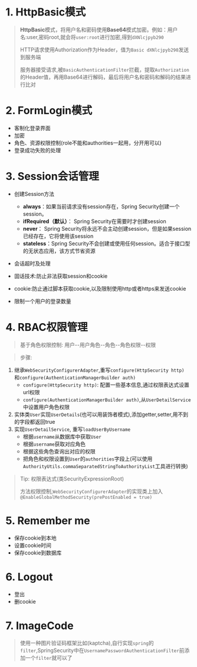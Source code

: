 # 1. HttpBasic模式
>**HttpBasic**模式，将用户名和密码使用**Base64**模式加密。例如：用户名:user,密码root,就会将`user:root`进行加密,得到`dXNlcjpyb290`
>
>HTTP请求使用Authorization作为Header，值为`Basic dXNlcjpyb290`发送到服务端
>
>服务器接受请求,被`BasicAuthenticationFilter`拦截，提取`Authorization`的Header值，再用Base64进行解码，最后将用户名和密码和解码的结果进行比对

# 2. FormLogin模式
- 客制化登录界面
- 加密
- 角色、资源权限控制(role不能和authorities一起用，分开用可以)
- 登录成功失败的处理

# 3. Session会话管理

- 创建Session方法
  - **always**：如果当前请求没有session存在，Spring Security创建一个session。
  - **ifRequired（默认）**： Spring Security在需要时才创建session
  - **never**： Spring Security将永远不会主动创建session，但是如果session已经存在，它将使用该session
  - **stateless**：Spring Security不会创建或使用任何session。适合于接口型的无状态应用，该方式节省资源

- 会话超时及处理

- 固话技术:防止非法获取session和cookie

- cookie:防止通过脚本获取cookie,以及限制使用http或者https来发送cookie
- 限制一个用户的登录数量

# 4. RBAC权限管理

> 基于角色权限控制: 用户--用户角色--角色--角色权限--权限

> 步骤:

1. 继承`WebSecurityConfigurerAdapter`,重写`configure(HttpSecurity http) `和`configure(AuthenticationManagerBuilder auth)`
   - `configure(HttpSecurity http)`: 配置一些基本信息,通过权限表达式设置url权限
   - `configure(AuthenticationManagerBuilder auth)`,从`UserDetailService`中设置用户角色权限
2. 实体类`User`实现`UserDetails`(也可以用装饰者模式),添加getter,setter,用不到的字段都返回true
3. 实现`UserDetailService`, 重写`loadUserByUsername`
   - 根据`username`从数据库中获取`User`
   - 根据`username`获取对应角色
   - 根据这些角色查询出对应的权限
   - 把角色和权限设置到`User`的`authorities`字段上(可以使用`AuthorityUtils.commaSeparatedStringToAuthorityList`工具进行转换)

>Tip: 权限表达式(类SecurityExpressionRoot)
>
>方法权限控制,`WebSecurityConfigurerAdapter`的实现类上加入`@EnableGlobalMethodSecurity(prePostEnabled = true)`

# 5. Remember me

- 保存cookie到本地
- 设置cookie时间
- 保存cookie到数据库

# 6. Logout

- 登出
- 删cookie

# 7. ImageCode

> 使用一种图片验证码框架比如(kaptcha),自行实现`spring`的`filter`,SpringSecurity中在`UsernamePasswordAuthenticationFilter`前添加一个`filter`就可以了